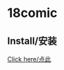 # 18comic

## Install/安装

[Click here/点此](https://github.com/IronKinoko/userscripts/raw/dist/18comic.user.js)
